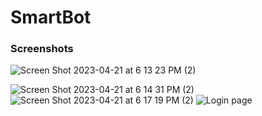 # SmartBot
 


### Screenshots


![Screen Shot 2023-04-21 at 6 13 23 PM (2)](https://user-images.githubusercontent.com/96060948/233640441-6c64fd2a-1001-44e7-a3ba-f1e7a3a470da.png)

![Screen Shot 2023-04-21 at 6 14 31 PM (2)](https://user-images.githubusercontent.com/96060948/233640589-439d18d0-96e2-4c31-93e9-0ddf30d8231a.png)
![Screen Shot 2023-04-21 at 6 17 19 PM (2)](https://user-images.githubusercontent.com/96060948/233641117-8bbf4fac-605c-4497-b038-d0119d051ff7.png)
![Login page](https://user-images.githubusercontent.com/96060948/233640724-cb601810-4d8b-4937-b42f-781bc932c512.png)

